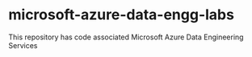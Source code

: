# microsoft-azure-data-engg-labs
This repository has code associated Microsoft Azure Data Engineering Services
